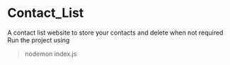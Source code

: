 # Contact_List
A contact list website to store your contacts and delete when not required
Run the project using
>nodemon index.js
